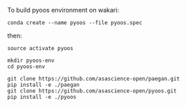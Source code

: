 To build pyoos environment on wakari:
```
conda create --name pyoos --file pyoos.spec
```
then: 
```
source activate pyoos

mkdir pyoos-env
cd pyoos-env

git clone https://github.com/asascience-open/paegan.git
pip install -e ./paegan
git clone https://github.com/asascience-open/pyoos.git
pip install -e ./pyoos
```
